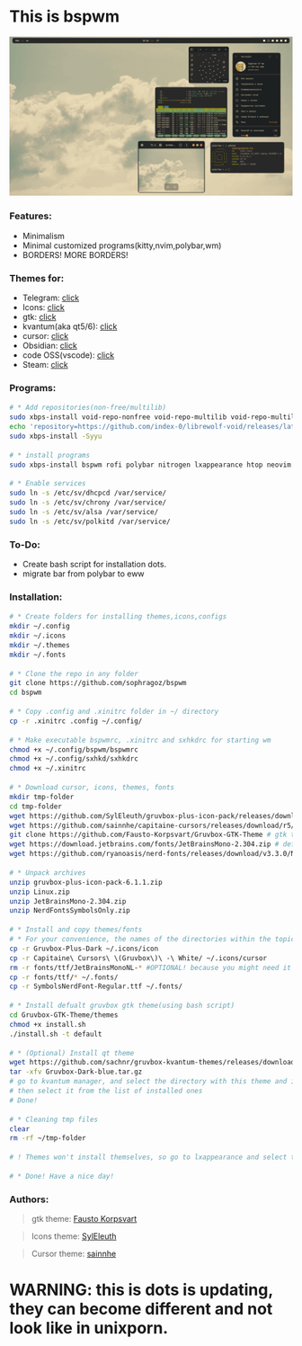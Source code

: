 # This is bspwm

![screen](screen.png)

### Features:
 - Minimalism
 - Minimal customized programs(kitty,nvim,polybar,wm)
 - BORDERS! MORE BORDERS!

### Themes for:
 - Telegram: [click](https://github.com/indev29/telegram-gruvbox)
 - Icons: [click](https://github.com/SylEleuth/gruvbox-plus-icon-pack)
 - gtk: [click](https://github.com/Fausto-Korpsvart/Gruvbox-GTK-Theme)
 - kvantum(aka qt5/6): [click](https://github.com/sachnr/gruvbox-kvantum-themes)
 - cursor: [click](https://store.kde.org/p/1818760)
 - Obsidian: [click](https://github.com/insanum/obsidian_gruvbox)
 - code OSS(vscode): [click](https://github.com/jdinhify/vscode-theme-gruvbox)
 - Steam: [click](https://flathub.org/apps/io.github.Foldex.AdwSteamGtk)

### Programs:
 ```bash
 # * Add repositories(non-free/multilib)
 sudo xbps-install void-repo-nonfree void-repo-multilib void-repo-multilib-nonfree
 echo 'repository=https://github.com/index-0/librewolf-void/releases/latest/download/' > /etc/xbps.d/20-librewolf.conf
 sudo xbps-install -Syyu

 # * install programs
 sudo xbps-install bspwm rofi polybar nitrogen lxappearance htop neovim git PrismLauncher steam telegram-desktop transmission-gtk openjdk21 krita vlc vscode nvidia nvidia-dkms librewolf eog nemo xournalpp intel-gpu-tools zsh pulseaudio pavucontrol libwebkit2gtk chronyd dhcpcd polkitd unzip psmisc lutris

 # * Enable services
 sudo ln -s /etc/sv/dhcpcd /var/service/
 sudo ln -s /etc/sv/chrony /var/service/
 sudo ln -s /etc/sv/alsa /var/service/
 sudo ln -s /etc/sv/polkitd /var/service/
 ```

### To-Do:
 - Create bash script for installation dots.
 - migrate bar from polybar to eww

### Installation:
```bash
# * Create folders for installing themes,icons,configs
mkdir ~/.config
mkdir ~/.icons
mkdir ~/.themes
mkdir ~/.fonts

# * Clone the repo in any folder
git clone https://github.com/sophragoz/bspwm
cd bspwm

# * Copy .config and .xinitrc folder in ~/ directory
cp -r .xinitrc .config ~/.config/

# * Make executable bspwmrc, .xinitrc and sxhkdrc for starting wm
chmod +x ~/.config/bspwm/bspwmrc
chmod +x ~/.config/sxhkd/sxhkdrc
chmod +x ~/.xinitrc

# * Download cursor, icons, themes, fonts
mkdir tmp-folder
cd tmp-folder
wget https://github.com/SylEleuth/gruvbox-plus-icon-pack/releases/download/v6.1.1/gruvbox-plus-icon-pack-6.1.1.zip # icon theme
wget https://github.com/sainnhe/capitaine-cursors/releases/download/r5/Linux.zip # cursor theme
git clone https://github.com/Fausto-Korpsvart/Gruvbox-GTK-Theme # gtk theme(qt you can install it later if you need it)
wget https://download.jetbrains.com/fonts/JetBrainsMono-2.304.zip # defaults fonts
wget https://github.com/ryanoasis/nerd-fonts/releases/download/v3.3.0/NerdFontsSymbolsOnly.zip # fonts for symbols

# * Unpack archives
unzip gruvbox-plus-icon-pack-6.1.1.zip
unzip Linux.zip
unzip JetBrainsMono-2.304.zip
unzip NerdFontsSymbolsOnly.zip

# * Install and copy themes/fonts
# * For your convenience, the names of the directories within the topics will be shortened
cp -r Gruvbox-Plus-Dark ~/.icons/icon
cp -r Capitaine\ Cursors\ \(Gruvbox\)\ -\ White/ ~/.icons/cursor
rm -r fonts/ttf/JetBrainsMonoNL-* #OPTIONAL! because you might need it
cp -r fonts/ttf/* ~/.fonts/
cp -r SymbolsNerdFont-Regular.ttf ~/.fonts/

# * Install defualt gruvbox gtk theme(using bash script)
cd Gruvbox-GTK-Theme/themes
chmod +x install.sh
./install.sh -t default

# * (Optional) Install qt theme
wget https://github.com/sachnr/gruvbox-kvantum-themes/releases/download/1.1/Gruvbox-Dark-Blue.tar.gz
tar -xfv Gruvbox-Dark-blue.tar.gz
# go to kvantum manager, and select the directory with this theme and install.
# then select it from the list of installed ones
# Done!

# * Cleaning tmp files
clear
rm -rf ~/tmp-folder

# ! Themes won't install themselves, so go to lxappearance and select theme/icons/cursor, as well as font

# * Done! Have a nice day!
```

### Authors:
> gtk theme: [Fausto Korpsvart](https://github.com/Fausto-Korpsvart)

> Icons theme: [SylEleuth](https://github.com/SylEleuth)

> Cursor theme: [sainnhe](https://github.com/sainnhe)

# WARNING: this is dots is updating, they can become different and not look like in unixporn.
